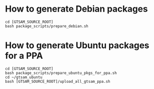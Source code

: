 
# How to generate Debian packages

    cd [GTSAM_SOURCE_ROOT]
    bash package_scripts/prepare_debian.sh


# How to generate Ubuntu packages for a PPA

    cd [GTSAM_SOURCE_ROOT]
    bash package_scripts/prepare_ubuntu_pkgs_for_ppa.sh
    cd ~/gtsam_ubuntu
    bash [GTSAM_SOURCE_ROOT]/upload_all_gtsam_ppa.sh

